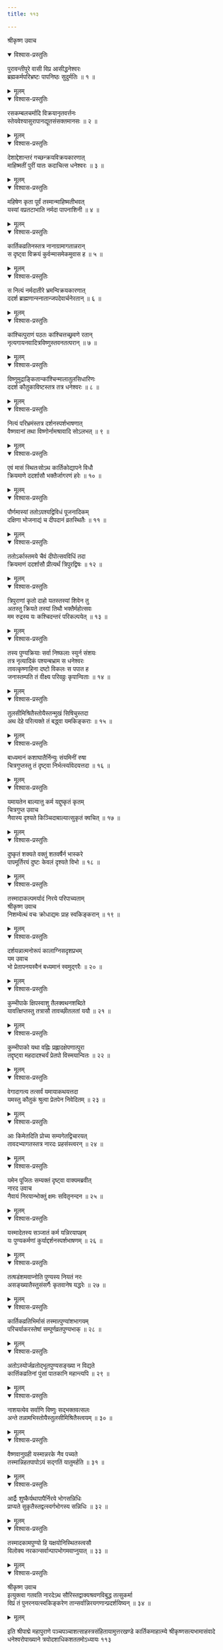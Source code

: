 ```yaml
---
title: ११३

---
```

श्रीकृष्ण उवाच  

<details open><summary>विश्वास-प्रस्तुतिः</summary>

पुरावन्तीपुरे वासी विप्र आसीद्धनेश्वरः  
ब्रह्मकर्मपरिभ्रष्टः पापनिष्ठः सुदुर्मतिः ॥ १ ॥
</details>

<details><summary>मूलम्</summary>

पुरावन्तीपुरे वासी विप्र आसीद्धनेश्वरः  
ब्रह्मकर्मपरिभ्रष्टः पापनिष्ठः सुदुर्मतिः ॥ १ ॥
</details>



<details open><summary>विश्वास-प्रस्तुतिः</summary>

रसकम्बलचर्मादि विक्रयानृतवर्त्तनः  
स्तेयवेश्यासुरापानद्यूतसंसक्तमानसः ॥ २ ॥
</details>

<details><summary>मूलम्</summary>

रसकम्बलचर्मादि विक्रयानृतवर्त्तनः  
स्तेयवेश्यासुरापानद्यूतसंसक्तमानसः ॥ २ ॥
</details>



<details open><summary>विश्वास-प्रस्तुतिः</summary>

देशाद्देशान्तरं गच्छन्क्रयविक्रयकारणात्  
माहिष्मतीं पुरीं यातः कदाचित्स धनेश्वरः ॥ ३ ॥
</details>

<details><summary>मूलम्</summary>

देशाद्देशान्तरं गच्छन्क्रयविक्रयकारणात्  
माहिष्मतीं पुरीं यातः कदाचित्स धनेश्वरः ॥ ३ ॥
</details>



<details open><summary>विश्वास-प्रस्तुतिः</summary>

महिषेण कृता पूर्वं तस्मान्माहिष्मतीभवत्  
यस्यां वप्रतटाभाति नर्मदा पापनाशिनी ॥ ४ ॥
</details>

<details><summary>मूलम्</summary>

महिषेण कृता पूर्वं तस्मान्माहिष्मतीभवत्  
यस्यां वप्रतटाभाति नर्मदा पापनाशिनी ॥ ४ ॥
</details>



<details open><summary>विश्वास-प्रस्तुतिः</summary>

कार्तिकव्रतिनस्तत्र नानाग्रामागतान्नरान्  
स दृष्ट्वा विक्रयं कुर्वन्मासमेकमुवास ह ॥ ५ ॥
</details>

<details><summary>मूलम्</summary>

कार्तिकव्रतिनस्तत्र नानाग्रामागतान्नरान्  
स दृष्ट्वा विक्रयं कुर्वन्मासमेकमुवास ह ॥ ५ ॥
</details>



<details open><summary>विश्वास-प्रस्तुतिः</summary>

स नित्यं नर्मदातीरे भ्रमन्विक्रयकारणात्  
ददर्श ब्राह्मणान्स्नातान्जपदेवार्चनेरतान् ॥ ६ ॥
</details>

<details><summary>मूलम्</summary>

स नित्यं नर्मदातीरे भ्रमन्विक्रयकारणात्  
ददर्श ब्राह्मणान्स्नातान्जपदेवार्चनेरतान् ॥ ६ ॥
</details>



<details open><summary>विश्वास-प्रस्तुतिः</summary>

कांश्चित्पुराणं पठतः कांश्चित्तच्छ्रवणे रतान्  
नृत्यगायनवादित्रविष्णुस्तवनतत्परान् ॥ ७ ॥
</details>

<details><summary>मूलम्</summary>

कांश्चित्पुराणं पठतः कांश्चित्तच्छ्रवणे रतान्  
नृत्यगायनवादित्रविष्णुस्तवनतत्परान् ॥ ७ ॥
</details>



<details open><summary>विश्वास-प्रस्तुतिः</summary>

विष्णुमुद्राङ्कितान्कांश्चिन्मालातुलसिधारिणः  
ददर्श कौतुकाविष्टस्तत्र तत्र धनेश्वरः ॥ ८ ॥
</details>

<details><summary>मूलम्</summary>

विष्णुमुद्राङ्कितान्कांश्चिन्मालातुलसिधारिणः  
ददर्श कौतुकाविष्टस्तत्र तत्र धनेश्वरः ॥ ८ ॥
</details>



<details open><summary>विश्वास-प्रस्तुतिः</summary>

नित्यं परिभ्रमंस्तत्र दर्शनस्पर्शभाषणात्  
वैष्णवानां तथा विष्णोर्नामश्रावादि सोऽलभत् ॥ ९ ॥
</details>

<details><summary>मूलम्</summary>

नित्यं परिभ्रमंस्तत्र दर्शनस्पर्शभाषणात्  
वैष्णवानां तथा विष्णोर्नामश्रावादि सोऽलभत् ॥ ९ ॥
</details>



<details open><summary>विश्वास-प्रस्तुतिः</summary>

एवं मासं स्थितःसोऽथ कार्तिकोद्यापने विधौ  
क्रियमाणे ददर्शासौ भक्तैर्जागरणं हरेः ॥ १० ॥
</details>

<details><summary>मूलम्</summary>

एवं मासं स्थितःसोऽथ कार्तिकोद्यापने विधौ  
क्रियमाणे ददर्शासौ भक्तैर्जागरणं हरेः ॥ १० ॥
</details>



<details open><summary>विश्वास-प्रस्तुतिः</summary>

पौर्णमास्यां ततोऽपश्यद्विविधं पूजनादिकम्  
दक्षिणा भोजनाद्यं च दीपदानं व्रतस्थितैः ॥ ११ ॥
</details>

<details><summary>मूलम्</summary>

पौर्णमास्यां ततोऽपश्यद्विविधं पूजनादिकम्  
दक्षिणा भोजनाद्यं च दीपदानं व्रतस्थितैः ॥ ११ ॥
</details>



<details open><summary>विश्वास-प्रस्तुतिः</summary>

ततोऽर्कास्तमये चैवं दीपोत्सवविधिं तदा  
क्रियमाणं ददर्शासौ प्रीत्यर्थं त्रिपुरद्विषः ॥ १२ ॥
</details>

<details><summary>मूलम्</summary>

ततोऽर्कास्तमये चैवं दीपोत्सवविधिं तदा  
क्रियमाणं ददर्शासौ प्रीत्यर्थं त्रिपुरद्विषः ॥ १२ ॥
</details>



<details open><summary>विश्वास-प्रस्तुतिः</summary>

त्रिपुराणां कृतो दाहो यतस्तस्यां शिवेन तु  
अतस्तु क्रियते तस्यां तिथौ भक्तैर्महोत्सवः  
मम रुद्रस्य यः कश्चिदन्तरं परिकल्पयेत् ॥ १३ ॥
</details>

<details><summary>मूलम्</summary>

त्रिपुराणां कृतो दाहो यतस्तस्यां शिवेन तु  
अतस्तु क्रियते तस्यां तिथौ भक्तैर्महोत्सवः  
मम रुद्रस्य यः कश्चिदन्तरं परिकल्पयेत् ॥ १३ ॥
</details>



<details open><summary>विश्वास-प्रस्तुतिः</summary>

तस्य पुण्यक्रियाः सर्वा निष्फलाः स्युर्न संशयः  
तत्र नृत्यादिकं पश्यन्बभ्राम स धनेश्वरः  
तावत्कृष्णाहिना दष्टो विकलः स पपात ह  
जनास्तम्पति तं वीक्ष्य परिवव्रुः कृपान्विताः ॥ १४ ॥
</details>

<details><summary>मूलम्</summary>

तस्य पुण्यक्रियाः सर्वा निष्फलाः स्युर्न संशयः  
तत्र नृत्यादिकं पश्यन्बभ्राम स धनेश्वरः  
तावत्कृष्णाहिना दष्टो विकलः स पपात ह  
जनास्तम्पति तं वीक्ष्य परिवव्रुः कृपान्विताः ॥ १४ ॥
</details>



<details open><summary>विश्वास-प्रस्तुतिः</summary>

तुलसीमिश्रितैस्तोयैस्तन्मुखं सिषिचुस्तदा  
अथ देहे परित्यक्ते तं बद्ध्वा यमकिङ्कराः ॥ १५ ॥
</details>

<details><summary>मूलम्</summary>

तुलसीमिश्रितैस्तोयैस्तन्मुखं सिषिचुस्तदा  
अथ देहे परित्यक्ते तं बद्ध्वा यमकिङ्कराः ॥ १५ ॥
</details>



<details open><summary>विश्वास-प्रस्तुतिः</summary>

बाध्यमानं कशाघातैर्निन्युः संयमिनीं रुषा  
चित्रगुप्तस्तु तं दृष्ट्वा निर्भर्त्स्यावेदयत्तदा ॥ १६ ॥
</details>

<details><summary>मूलम्</summary>

बाध्यमानं कशाघातैर्निन्युः संयमिनीं रुषा  
चित्रगुप्तस्तु तं दृष्ट्वा निर्भर्त्स्यावेदयत्तदा ॥ १६ ॥
</details>



<details open><summary>विश्वास-प्रस्तुतिः</summary>

यमायतेन बाल्यात्तु कर्म यद्दुष्कृतं कृतम्  
चित्रगुप्त उवाच  
नैवास्य दृश्यते किञ्चिदाबाल्यात्सुकृतं क्वचित् ॥ १७ ॥
</details>

<details><summary>मूलम्</summary>

यमायतेन बाल्यात्तु कर्म यद्दुष्कृतं कृतम्  
चित्रगुप्त उवाच  
नैवास्य दृश्यते किञ्चिदाबाल्यात्सुकृतं क्वचित् ॥ १७ ॥
</details>



<details open><summary>विश्वास-प्रस्तुतिः</summary>

दुष्कृतं शक्यते वक्तुं शतवर्षैर्न भास्करे  
पापमूर्तिरयं दुष्टः केवलं दृश्यते विभो ॥ १८ ॥
</details>

<details><summary>मूलम्</summary>

दुष्कृतं शक्यते वक्तुं शतवर्षैर्न भास्करे  
पापमूर्तिरयं दुष्टः केवलं दृश्यते विभो ॥ १८ ॥
</details>



<details open><summary>विश्वास-प्रस्तुतिः</summary>

तस्मादाकल्पमर्यादं निरये परिपाच्यताम्  
श्रीकृष्ण उवाच  
निशम्येत्थं वचः क्रोधाद्यमः प्राह स्वकिङ्करान् ॥ १९ ॥
</details>

<details><summary>मूलम्</summary>

तस्मादाकल्पमर्यादं निरये परिपाच्यताम्  
श्रीकृष्ण उवाच  
निशम्येत्थं वचः क्रोधाद्यमः प्राह स्वकिङ्करान् ॥ १९ ॥
</details>



<details open><summary>विश्वास-प्रस्तुतिः</summary>

दर्शयन्नात्मनोरूपं कालाग्निसदृशप्रभम्  
यम उवाच  
भो प्रेतापनयस्वैनं बध्यमानं स्वमुद्गरैः ॥ २० ॥
</details>

<details><summary>मूलम्</summary>

दर्शयन्नात्मनोरूपं कालाग्निसदृशप्रभम्  
यम उवाच  
भो प्रेतापनयस्वैनं बध्यमानं स्वमुद्गरैः ॥ २० ॥
</details>



<details open><summary>विश्वास-प्रस्तुतिः</summary>

कुम्भीपाके क्षिपस्वाशु तैलक्वथनशब्दिते  
यावत्क्षिप्तस्तु तत्रासौ तावच्छीतलतां ययौ ॥ २१ ॥
</details>

<details><summary>मूलम्</summary>

कुम्भीपाके क्षिपस्वाशु तैलक्वथनशब्दिते  
यावत्क्षिप्तस्तु तत्रासौ तावच्छीतलतां ययौ ॥ २१ ॥
</details>



<details open><summary>विश्वास-प्रस्तुतिः</summary>

कुम्भीपाको यथा वह्निः प्रह्लादक्षेपणात्पुरा  
तद्दृष्ट्वा महदादश्चर्यं प्रेतपो विस्मयान्वितः ॥ २२ ॥
</details>

<details><summary>मूलम्</summary>

कुम्भीपाको यथा वह्निः प्रह्लादक्षेपणात्पुरा  
तद्दृष्ट्वा महदादश्चर्यं प्रेतपो विस्मयान्वितः ॥ २२ ॥
</details>



<details open><summary>विश्वास-प्रस्तुतिः</summary>

वेगादागत्य तत्सर्वं यमायाकथयत्तदा  
यमस्तु कौतुकं श्रुत्वा प्रेतपेन निवेदितम् ॥ २३ ॥
</details>

<details><summary>मूलम्</summary>

वेगादागत्य तत्सर्वं यमायाकथयत्तदा  
यमस्तु कौतुकं श्रुत्वा प्रेतपेन निवेदितम् ॥ २३ ॥
</details>



<details open><summary>विश्वास-प्रस्तुतिः</summary>

आः किमेतदिति प्रोच्य सम्यगेतद्विचारयत्  
तावदभ्यागतस्तत्र नारदः प्रहसंस्त्वरन् ॥ २४ ॥
</details>

<details><summary>मूलम्</summary>

आः किमेतदिति प्रोच्य सम्यगेतद्विचारयत्  
तावदभ्यागतस्तत्र नारदः प्रहसंस्त्वरन् ॥ २४ ॥
</details>



<details open><summary>विश्वास-प्रस्तुतिः</summary>

यमेन पूजितः सम्यक्तं दृष्ट्वा वाक्यमब्रवीत्  
नारद उवाच  
नैवायं निरयान्भोक्तुं क्षमः सवितृनन्दन ॥ २५ ॥
</details>

<details><summary>मूलम्</summary>

यमेन पूजितः सम्यक्तं दृष्ट्वा वाक्यमब्रवीत्  
नारद उवाच  
नैवायं निरयान्भोक्तुं क्षमः सवितृनन्दन ॥ २५ ॥
</details>



<details open><summary>विश्वास-प्रस्तुतिः</summary>

यस्मादेतस्य सञ्जातं कर्म यन्निरयापहम्  
यः पुण्यकर्मणां कुर्याद्दर्शनस्पर्शभाषणम् ॥ २६ ॥
</details>

<details><summary>मूलम्</summary>

यस्मादेतस्य सञ्जातं कर्म यन्निरयापहम्  
यः पुण्यकर्मणां कुर्याद्दर्शनस्पर्शभाषणम् ॥ २६ ॥
</details>



<details open><summary>विश्वास-प्रस्तुतिः</summary>

तत्षडंशमवाप्नोति पुण्यस्य नियतं नरः  
असङ्ख्यातैस्तुसंसर्गैः कृतवानेष यद्धरेः ॥ २७ ॥
</details>

<details><summary>मूलम्</summary>

तत्षडंशमवाप्नोति पुण्यस्य नियतं नरः  
असङ्ख्यातैस्तुसंसर्गैः कृतवानेष यद्धरेः ॥ २७ ॥
</details>



<details open><summary>विश्वास-प्रस्तुतिः</summary>

कार्तिकव्रतिभिर्मासं तस्मात्पुण्यांशभागयम्  
परिचर्याकरस्तेषां सम्पूर्णव्रतपुण्यभाक् ॥ २८ ॥
</details>

<details><summary>मूलम्</summary>

कार्तिकव्रतिभिर्मासं तस्मात्पुण्यांशभागयम्  
परिचर्याकरस्तेषां सम्पूर्णव्रतपुण्यभाक् ॥ २८ ॥
</details>



<details open><summary>विश्वास-प्रस्तुतिः</summary>

अतोऽस्योर्जव्रतोद्भूतपुण्यसङ्ख्या न विद्यते  
कार्त्तिकव्रतिनां पुंसां पातकानि महान्त्यपि ॥ २९ ॥
</details>

<details><summary>मूलम्</summary>

अतोऽस्योर्जव्रतोद्भूतपुण्यसङ्ख्या न विद्यते  
कार्त्तिकव्रतिनां पुंसां पातकानि महान्त्यपि ॥ २९ ॥
</details>



<details open><summary>विश्वास-प्रस्तुतिः</summary>

नाशयत्येव सर्वाणि विष्णुः सद्भक्तवत्सलः  
अन्ते तन्नामभिस्तोयैस्तुलसीमिश्रितैस्त्वयम् ॥ ३० ॥
</details>

<details><summary>मूलम्</summary>

नाशयत्येव सर्वाणि विष्णुः सद्भक्तवत्सलः  
अन्ते तन्नामभिस्तोयैस्तुलसीमिश्रितैस्त्वयम् ॥ ३० ॥
</details>



<details open><summary>विश्वास-प्रस्तुतिः</summary>

वैष्णवानुग्रही यस्मान्नरके नैव पच्यते  
तस्मान्निहतपापोऽयं सद्गतिं यातुमर्हति ॥ ३१ ॥
</details>

<details><summary>मूलम्</summary>

वैष्णवानुग्रही यस्मान्नरके नैव पच्यते  
तस्मान्निहतपापोऽयं सद्गतिं यातुमर्हति ॥ ३१ ॥
</details>



<details open><summary>विश्वास-प्रस्तुतिः</summary>

आर्द्रैः शुष्कैर्यथापापैर्निरये भोगसन्निधिः  
प्राप्यते सुकृतैस्तद्वत्स्वर्गभोगस्य सन्निधिः ॥ ३२ ॥
</details>

<details><summary>मूलम्</summary>

आर्द्रैः शुष्कैर्यथापापैर्निरये भोगसन्निधिः  
प्राप्यते सुकृतैस्तद्वत्स्वर्गभोगस्य सन्निधिः ॥ ३२ ॥
</details>



<details open><summary>विश्वास-प्रस्तुतिः</summary>

तस्मादकामपुण्यो हि यक्षयोनिस्थितस्त्वसौ  
विलोक्य नरकान्सर्वान्पापभोगमवाप्नुयात् ॥ ३३ ॥
</details>

<details><summary>मूलम्</summary>

तस्मादकामपुण्यो हि यक्षयोनिस्थितस्त्वसौ  
विलोक्य नरकान्सर्वान्पापभोगमवाप्नुयात् ॥ ३३ ॥
</details>



<details open><summary>विश्वास-प्रस्तुतिः</summary>

श्रीकृष्ण उवाच  
इत्युक्त्वा गतवति नारदेऽथ सौरिस्तद्वाक्यश्रवणविबुद्ध तत्सुकर्मा  
विप्रं तं पुनरनयत्स्वकिङ्करेण तान्सर्वान्निरयगणान्प्रदर्शयिष्यन् ॥ ३४ ॥
</details>

<details><summary>मूलम्</summary>

श्रीकृष्ण उवाच  
इत्युक्त्वा गतवति नारदेऽथ सौरिस्तद्वाक्यश्रवणविबुद्ध तत्सुकर्मा  
विप्रं तं पुनरनयत्स्वकिङ्करेण तान्सर्वान्निरयगणान्प्रदर्शयिष्यन् ॥ ३४ ॥
</details>


इति श्रीपाद्मे महापुराणे पञ्चपञ्चाशत्साहस्त्रसंहितायामुत्तरखण्डे कार्तिकमाहात्म्ये श्रीकृष्णसत्यभामासंवादे धनेश्वरोपाख्याने त्रयोदशाधिकशततमोऽध्यायः ११३